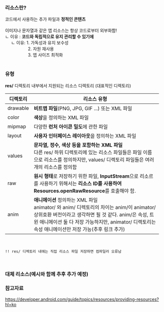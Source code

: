 ### 리소스란?
코드에서  사용하는 추가 파일과 **정적인 콘텐츠**
<br>
<br>
이미지나 문자열과 같은 앱 리소스는 항상 코드로부터 외부화함!
<br>
ㄴ 이유 : **코드와 독립적으로 유지 관리할 수 있기에**
 <br>&nbsp;&nbsp;&nbsp;&nbsp;&nbsp;ㄴ 이유: 1. 가독성과 유지 보수성<br>
 &nbsp;&nbsp;&nbsp;&nbsp;&nbsp;&nbsp;&nbsp;&nbsp;&nbsp;&nbsp;&nbsp;&nbsp;&nbsp;&nbsp;&nbsp;&nbsp;&nbsp;&nbsp;&nbsp;2. 자원 재사용
 <br>
 &nbsp;&nbsp;&nbsp;&nbsp;&nbsp;&nbsp;&nbsp;&nbsp;&nbsp;&nbsp;&nbsp;&nbsp;&nbsp;&nbsp;&nbsp;&nbsp;&nbsp;&nbsp;
 3. 앱 사이즈 최적화
 <br>
 <br>

 ### 유형
 **res/** 디렉토리 내부에서 지원되는 리소스 디렉토리 (대표적인 디렉토리)

 |디렉토리|리소스 유형|
|------|---|
|drawable|**비트맵 파일**(PNG, JPG, GIF ...) 또는 XML 파일|
|color|**색상**을 정의하는 XML 파일|
|mipmap|다양한 **런처 아이콘 밀도**에 관한 파일|
|layout|**사용자 인터페이스 레이아웃**을 정의하는 XML 파일|
|values|**문자열, 정수, 색상 등을 포함하는 XML 파일**<br> 다른 res/ 하위 디렉토리에 있는 리소스 파일들은 파일 이름으로 리소스를 정의하지만, values/ 디렉토리 파일들은 여러 개의 리소스를 정의함|
|raw|**원시 형태**로 저장하기 위한 파일, **InputStream**으로 리소르를 사용하기 위해서는 **리소스 ID를 사용하여 Resources.openRawResource**를 호출해야 함.
|anim|**애니메이션** 정의하는 XML 파일<br> animator/ 와 anim/ 디렉토리의 차이는 anim/이 animator/ 상위호환 버전이라고 생각하면 될 것 같다. anim/은 속성, 트윈 애니메이션 둘 다 저장 가능하지만, animator/ 디렉토리는 속성 애니메이션만 저장 가능(추후 링크 추가)|

<br>

```
!! res/ 디렉토리 내에는 직접 리소스 파일 저장하면 컴파일러 오류남
```

<br>

### 대체 리소스(예시와 함께 추후 추가 예정)

### 참고자료 <br>
https://developer.android.com/guide/topics/resources/providing-resources?hl=ko

